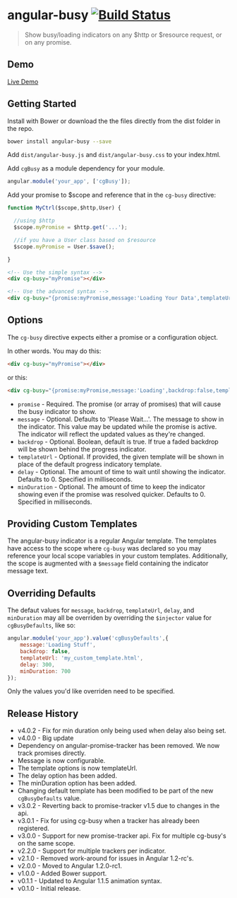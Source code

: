 # angular-busy [![Build Status](https://travis-ci.org/cgross/angular-busy.png?branch=master)](https://travis-ci.org/cgross/angular-busy)

> Show busy/loading indicators on any $http or $resource request, or on any promise.

## Demo

[Live Demo](http://cgross.github.io/angular-busy/demo)

## Getting Started

Install with Bower or download the the files directly from the dist folder in the repo.

```bash
bower install angular-busy --save
```

Add `dist/angular-busy.js` and `dist/angular-busy.css` to your index.html.

Add `cgBusy` as a module dependency for your module.

```js
angular.module('your_app', ['cgBusy']);
```

Add your promise to $scope and reference that in the `cg-busy` directive:

```js
function MyCtrl($scope,$http,User) {

  //using $http
  $scope.myPromise = $http.get('...');

  //if you have a User class based on $resource
  $scope.myPromise = User.$save();

}
```

```html
<!-- Use the simple syntax -->
<div cg-busy="myPromise"></div>

<!-- Use the advanced syntax -->
<div cg-busy="{promise:myPromise,message:'Loading Your Data',templateUrl:'mycustomtemplate.html'}"></div>
```

## Options

The `cg-busy` directive expects either a promise or a configuration object.

In other words.  You may do this:

```html
<div cg-busy="myPromise"></div>
```

or this:

```html
<div cg-busy="{promise:myPromise,message:'Loading',backdrop:false,templateUrl:'myAwesomeTemplate.html',delay:300,minDuration:700}"></div>
```

* `promise` - Required. The promise (or array of promises) that will cause the busy indicator to show.
* `message` - Optional.  Defaults to 'Please Wait...'.  The message to show in the indicator.  This value may be updated while the promise is active.  The indicator will reflect the updated values as they're changed.
* `backdrop` - Optional. Boolean, default is true. If true a faded backdrop will be shown behind the progress indicator.
* `templateUrl` - Optional.  If provided, the given template will be shown in place of the default progress indicatory template.
* `delay` - Optional.  The amount of time to wait until showing the indicator.  Defaults to 0.  Specified in milliseconds.
* `minDuration` - Optional.  The amount of time to keep the indicator showing even if the promise was resolved quicker.  Defaults to 0.  Specified in milliseconds.

## Providing Custom Templates

The angular-busy indicator is a regular Angular template.  The templates have access to the scope where `cg-busy` was declared so you may reference your local scope variables in your custom templates.  Additionally, the scope is augmented with a `$message` field containing the indicator message text.

## Overriding Defaults

The defaut values for `message`, `backdrop`, `templateUrl`, `delay`, and `minDuration` may all be overriden by overriding the `$injector` value for `cgBusyDefaults`, like so:

```js
angular.module('your_app').value('cgBusyDefaults',{
	message:'Loading Stuff',
	backdrop: false,
	templateUrl: 'my_custom_template.html',
	delay: 300,
	minDuration: 700
});
```

Only the values you'd like overriden need to be specified.


## Release History
 * v4.0.2 - Fix for min duration only being used when delay also being set.
 * v4.0.0 - Big update
  * Dependency on angular-promise-tracker has been removed.  We now track promises directly.
  * Message is now configurable.
  * The template options is now templateUrl.
  * The delay option has been added.
  * The minDuration option has been added.
  * Changing default template has been modified to be part of the new `cgBusyDefaults` value.
 * v3.0.2 - Reverting back to promise-tracker v1.5 due to changes in the api.
 * v3.0.1 - Fix for using cg-busy when a tracker has already been registered.
 * v3.0.0 - Support for new promise-tracker api.  Fix for multiple cg-busy's on the same scope.
 * v2.2.0 - Support for multiple trackers per indicator.
 * v2.1.0 - Removed work-around for issues in Angular 1.2-rc's.
 * v2.0.0 - Moved to Angular 1.2.0-rc1.
 * v1.0.0 - Added Bower support.
 * v0.1.1 - Updated to Angular 1.1.5 animation syntax.
 * v0.1.0 - Initial release.
